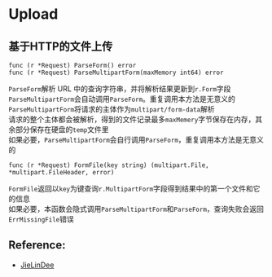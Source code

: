 # Upload

## 基于HTTP的文件上传

    func (r *Request) ParseForm() error
    func (r *Request) ParseMultipartForm(maxMemory int64) error
    
`ParseForm`解析 URL 中的查询字符串，并将解析结果更新到`r.Form`字段  
`ParseMultipartForm`会自动调用`ParseForm`。重复调用本方法是无意义的  
`ParseMultipartForm`将请求的主体作为`multipart/form-data`解析  
请求的整个主体都会被解析，得到的文件记录最多`maxMemery`字节保存在内存，其余部分保存在硬盘的`temp`文件里  
如果必要，`ParseMultipartForm`会自行调用`ParseForm`，重复调用本方法是无意义的  

    func (r *Request) FormFile(key string) (multipart.File, *multipart.FileHeader, error)
    
`FormFile`返回以`key`为键查询`r.MultipartForm`字段得到结果中的第一个文件和它的信息  
如果必要，本函数会隐式调用`ParseMultipartForm`和`ParseForm`，查询失败会返回`ErrMissingFile`错误  

## Reference:
* [JieLinDee](http://blog.csdn.net/fyxichen/article/details/51165214)
